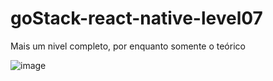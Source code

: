 # goStack-react-native-level07

Mais um nivel completo, por enquanto somente o teórico

![image](https://user-images.githubusercontent.com/63599156/91759312-d727d880-eba7-11ea-8566-7e2219de1d9e.png)
